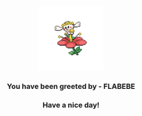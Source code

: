 <p align="center">
            <img src="https://raw.githubusercontent.com/PokeAPI/sprites/master/sprites/pokemon/669.png" width="150" height="150">
          </p>
          <h3 align="center">You have been greeted by - <b>FLABEBE</b></h3>
          <h3 align="center">Have a nice day!</h3>
